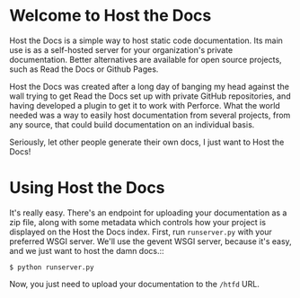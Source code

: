 Welcome to Host the Docs
===========

Host the Docs is a simple way to host static code documentation. Its main use is as a self-hosted server for your organization's private documentation. Better alternatives are available for open source projects, such as Read the Docs or Github Pages.

Host the Docs was created after a long day of banging my head against the wall trying to get Read the Docs set up with private GitHub repositories, and having developed a plugin to get it to work with Perforce. What the world needed was a way to easily host documentation from several projects, from any source, that could build documentation on an individual basis.

Seriously, let other people generate their own docs, I just want to Host the Docs!

Using Host the Docs
====

It's really easy. There's an endpoint for uploading your documentation as a zip file, along with some metadata which controls how your project is displayed on the Host the Docs index. First, run ``runserver.py`` with your preferred WSGI server. We'll use the gevent WSGI server, because it's easy, and we just want to host the damn docs.::

    $ python runserver.py
    
Now, you just need to upload your documentation to the ``/htfd`` URL.
